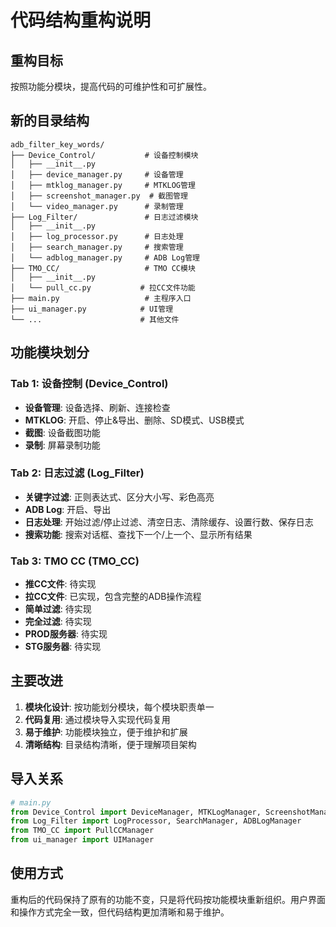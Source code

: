 # 代码结构重构说明

## 重构目标
按照功能分模块，提高代码的可维护性和可扩展性。

## 新的目录结构

```
adb_filter_key_words/
├── Device_Control/           # 设备控制模块
│   ├── __init__.py
│   ├── device_manager.py     # 设备管理
│   ├── mtklog_manager.py     # MTKLOG管理
│   ├── screenshot_manager.py  # 截图管理
│   └── video_manager.py      # 录制管理
├── Log_Filter/               # 日志过滤模块
│   ├── __init__.py
│   ├── log_processor.py      # 日志处理
│   ├── search_manager.py     # 搜索管理
│   └── adblog_manager.py     # ADB Log管理
├── TMO_CC/                   # TMO CC模块
│   ├── __init__.py
│   └── pull_cc.py           # 拉CC文件功能
├── main.py                   # 主程序入口
├── ui_manager.py            # UI管理
└── ...                      # 其他文件
```

## 功能模块划分

### Tab 1: 设备控制 (Device_Control)
- **设备管理**: 设备选择、刷新、连接检查
- **MTKLOG**: 开启、停止&导出、删除、SD模式、USB模式
- **截图**: 设备截图功能
- **录制**: 屏幕录制功能

### Tab 2: 日志过滤 (Log_Filter)
- **关键字过滤**: 正则表达式、区分大小写、彩色高亮
- **ADB Log**: 开启、导出
- **日志处理**: 开始过滤/停止过滤、清空日志、清除缓存、设置行数、保存日志
- **搜索功能**: 搜索对话框、查找下一个/上一个、显示所有结果

### Tab 3: TMO CC (TMO_CC)
- **推CC文件**: 待实现
- **拉CC文件**: 已实现，包含完整的ADB操作流程
- **简单过滤**: 待实现
- **完全过滤**: 待实现
- **PROD服务器**: 待实现
- **STG服务器**: 待实现

## 主要改进

1. **模块化设计**: 按功能划分模块，每个模块职责单一
2. **代码复用**: 通过模块导入实现代码复用
3. **易于维护**: 功能模块独立，便于维护和扩展
4. **清晰结构**: 目录结构清晰，便于理解项目架构

## 导入关系

```python
# main.py
from Device_Control import DeviceManager, MTKLogManager, ScreenshotManager, VideoManager
from Log_Filter import LogProcessor, SearchManager, ADBLogManager
from TMO_CC import PullCCManager
from ui_manager import UIManager
```

## 使用方式

重构后的代码保持了原有的功能不变，只是将代码按功能模块重新组织。用户界面和操作方式完全一致，但代码结构更加清晰和易于维护。
